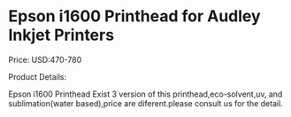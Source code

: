 # Epson i1600 Printhead for Audley Inkjet Printers

Price: USD:470-780

Product Details:

Epson i1600 Printhead
Exist 3 version of this printhead,eco-solvent,uv, and sublimation(water based),price are diferent.please consult us for the detail.
